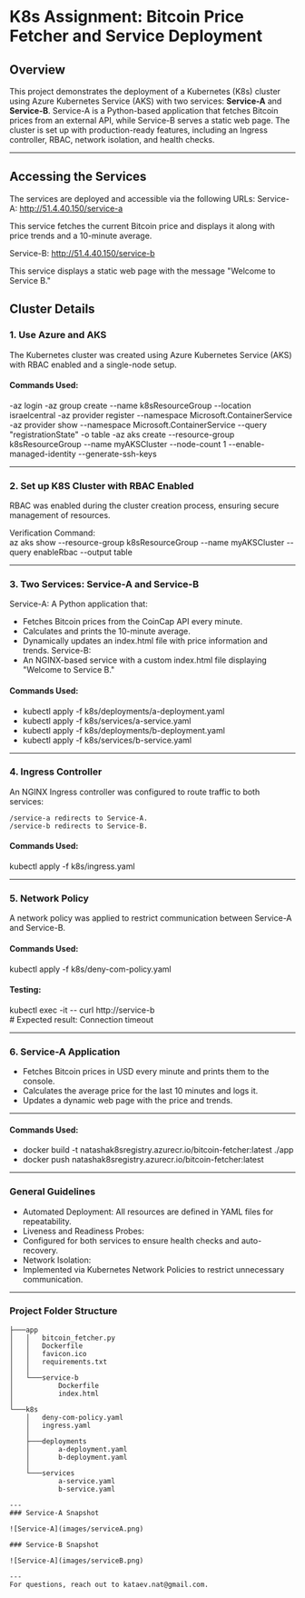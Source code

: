 # K8s Assignment: Bitcoin Price Fetcher and Service Deployment

## Overview

This project demonstrates the deployment of a Kubernetes (K8s) cluster using Azure Kubernetes Service (AKS) with two services: **Service-A** and **Service-B**. Service-A is a Python-based application that fetches Bitcoin prices from an external API, while Service-B serves a static web page. The cluster is set up with production-ready features, including an Ingress controller, RBAC, network isolation, and health checks.

---

## Accessing the Services
The services are deployed and accessible via the following URLs:
Service-A: http://51.4.40.150/service-a

This service fetches the current Bitcoin price and displays it along with price trends and a 10-minute average.

Service-B: http://51.4.40.150/service-b

This service displays a static web page with the message "Welcome to Service B."


## Cluster Details

### 1. **Use Azure and AKS**
The Kubernetes cluster was created using Azure Kubernetes Service (AKS) with RBAC enabled and a single-node setup.

#### **Commands Used**:

-az login
-az group create --name k8sResourceGroup --location israelcentral
-az provider register --namespace Microsoft.ContainerService
-az provider show --namespace Microsoft.ContainerService --query "registrationState" -o table
-az aks create --resource-group k8sResourceGroup --name myAKSCluster --node-count 1 --enable-managed-identity --generate-ssh-keys

---

### 2. **Set up K8S Cluster with RBAC Enabled**
RBAC was enabled during the cluster creation process, ensuring secure management of resources.

Verification Command:<br>
az aks show --resource-group k8sResourceGroup --name myAKSCluster --query enableRbac --output table

---

### 3. **Two Services: Service-A and Service-B**
Service-A:
A Python application that:
   - Fetches Bitcoin prices from the CoinCap API every minute.
   - Calculates and prints the 10-minute average.
   - Dynamically updates an index.html file with price information and trends.
Service-B:
   - An NGINX-based service with a custom index.html file displaying "Welcome to Service B."

#### **Commands Used**:
- kubectl apply -f k8s/deployments/a-deployment.yaml
- kubectl apply -f k8s/services/a-service.yaml
- kubectl apply -f k8s/deployments/b-deployment.yaml
- kubectl apply -f k8s/services/b-service.yaml

---
### 4. **Ingress Controller**
An NGINX Ingress controller was configured to route traffic to both services:

    /service-a redirects to Service-A.
    /service-b redirects to Service-B.

#### **Commands Used**:
kubectl apply -f k8s/ingress.yaml

---

### 5. **Network Policy**
A network policy was applied to restrict communication between Service-A and Service-B.

#### **Commands Used**:
kubectl apply -f k8s/deny-com-policy.yaml

#### **Testing**:
kubectl exec -it <service-a-pod> -- curl http://service-b <br>
    # Expected result: Connection timeout

---
### 6. **Service-A Application**
- Fetches Bitcoin prices in USD every minute and prints them to the console.
- Calculates the average price for the last 10 minutes and logs it.
- Updates a dynamic web page with the price and trends.

--- 
#### **Commands Used**:<br>
- docker build -t natashak8sregistry.azurecr.io/bitcoin-fetcher:latest ./app
- docker push natashak8sregistry.azurecr.io/bitcoin-fetcher:latest

---
###  **General Guidelines**

- Automated Deployment: All resources are defined in YAML files for repeatability.
- Liveness and Readiness Probes:
- Configured for both services to ensure health checks and auto-recovery.
- Network Isolation:
- Implemented via Kubernetes Network Policies to restrict unnecessary communication.

---
###  **Project Folder Structure**
```
├───app
│   │   bitcoin_fetcher.py
│   │   Dockerfile
│   │   favicon.ico
│   │   requirements.txt
│   │
│   └───service-b
│           Dockerfile
│           index.html
│
└───k8s
    │   deny-com-policy.yaml
    │   ingress.yaml
    │
    ├───deployments
    │       a-deployment.yaml
    │       b-deployment.yaml
    │
    └───services
            a-service.yaml
            b-service.yaml

---
### Service-A Snapshot

![Service-A](images/serviceA.png)

### Service-B Snapshot

![Service-A](images/serviceB.png)

---
For questions, reach out to kataev.nat@gmail.com.
